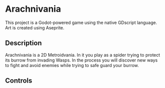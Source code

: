 # Arachnivania

This project is a Godot-powered game using the native GDscript language. Art is created using Aseprite.

## Description

Arachnivania is a 2D Metroidvania. In it you play as a spider trying to protect its burrow from invading Wasps. In the process you will discover new ways to fight and avoid enemies while trying to safe guard your burrow.

## Controls

